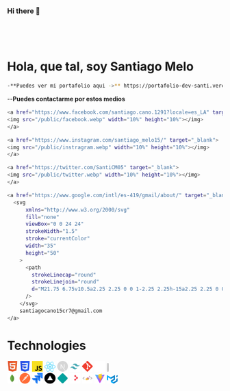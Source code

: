 ### Hi there 👋

<!--
**SantiCM/SantiCM** is a ✨ _special_ ✨ repository because its `README.md` (this file) appears on your GitHub profile.

Here are some ideas to get you started:

- 🔭 I’m currently working on ...
- 🌱 I’m currently learning ...
- 👯 I’m looking to collaborate on ...
- 🤔 I’m looking for help with ...
- 💬 Ask me about ...
- 📫 How to reach me: ...
- 😄 Pronouns: ...
- ⚡ Fun fact: ...
-->

<img></img>

<img></img>

<h1>Hola, que tal, soy Santiago Melo</h1>

```sh
-**Puedes ver mi portafolio aqui ->** https://portafolio-dev-santi.vercel.app/
```

--**Puedes contactarme por estos medios**


```sh
<a href="https://www.facebook.com/santiago.cano.1291?locale=es_LA" target="_blank">
<img src="/public/facebook.webp" width="10%" height="10%"></img>
</a>
````

```sh
<a href="https://www.instagram.com/santiago_melo15/" target="_blank">
<img src="/public/instragram.webp" width="10%" height="10%"></img>
</a>
```

```sh
<a href="https://twitter.com/SantiCM05" target="_blank">
<img src="/public/twitter.webp" width="10%" height="10%"></img>
</a>
```

```sh
<a href="https://www.google.com/intl/es-419/gmail/about/" target="_blank">
  <svg
      xmlns="http://www.w3.org/2000/svg"
      fill="none"
      viewBox="0 0 24 24"
      strokeWidth="1.5"
      stroke="currentColor"
      width="35"
      height="50"
    >
      <path
        strokeLinecap="round"
        strokeLinejoin="round"
        d="M21.75 6.75v10.5a2.25 2.25 0 0 1-2.25 2.25h-15a2.25 2.25 0 0 1-2.25-2.25V6.75m19.5 0A2.25 2.25 0 0 0 19.5 4.5h-15a2.25 2.25 0 0 0-2.25 2.25m19.5 0v.243a2.25 2.25 0 0 1-1.07 1.916l-7.5 4.615a2.25 2.25 0 0 1-2.36 0L3.32 8.91a2.25 2.25 0 0 1-1.07-1.916V6.75"
      />
    </svg>
    santiagocano15cr7@gmail.com
</a>
```

<h1>Technologies</h1>
<div className="flex flex-row">
<img src="/public/Html.svg" width="5%" height="5%"></img>
<img src="/public/Css.svg" width="5%" height="5%"></img>
<img src="/public/Javascript.svg" width="5%" height="5%"></img>
<img src="/public/React.svg" width="5%" height="5%"></img>
<img src="/public/Next.svg" width="5%" height="5%"></img>
<img src="/public/Tailwind.png" width="5%" height="5%"></img>
<img src="/public/Git.svg" width="5%" height="5%"></img>
<img src="/public/GitHub.svg" width="5%" height="5%"></img>
<img src="/public/axios.ico" width="5%" height="5%"></img>
</div>

<div className="flex flex-row">
<img src="/public/Mongo.svg" width="5%" height="5%"></img>
<img src="/public/Postman.svg" width="5%" height="5%"></img>
<img src="/public/jira.webp" width="5%" height="5%"></img>
<img src="/public/vercel.webp" width="5%" height="5%"></img>
<img src="/public/netifly.webp" width="5%" height="5%"></img>
<img src="/public/react-router-dom.webp" width="5%" height="5%"></img>
<img src="/public/styles-components.png" width="5%" height="5%"></img>
<img src="/public/Vite.png" width="5%" height="5%"></img>
<img src="/public/MaterialUi.svg" width="5%" height="5%"></img>
</div>